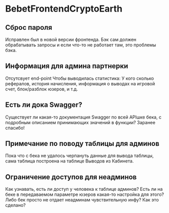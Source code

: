 # BebetFrontendCryptoEarth

## Сброс пароля
Исправлен был в новой версии фронтенда. Бэк сам должен обрабатывать запросы и если что-то не работает там, это проблемы бэка.

## Информация для админа партнерки
Отсутсвует end-point
Чтобы выводилась статистика:
У кого сколько рефералов,
история начисления,
информация о выводах на игровой счет,
блок/разблок юзеров, и т.д.

## Есть ли дока Swagger?
Существует ли какая-то документация Swagger по всей APIшке бека, с подробным описанием принимающих значений в функции? Заранее спасибо!

## Примечание по поводу таблицы для админов
Пока что с бека не удалось черпануть данные для вывода таблицы, сама таблица построена на таблице Выводов из Кабинета. 

## Ограничение доступов для неадминов
Как узнавать, есть ли доступ у человека к таблице админов? Есть ли на беке в передаваемом параметре юзеров какая-то настройка для этого? Либо бек просто не отдает неадминам чувствительную инфу? Как это сделано?
